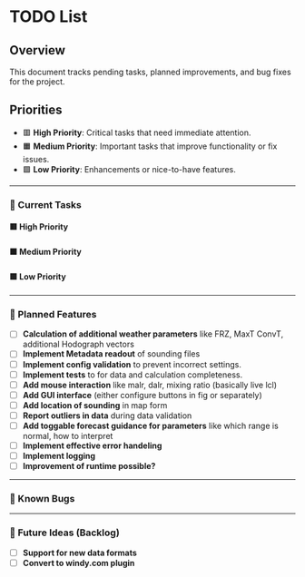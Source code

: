 # TODO List

## Overview
This document tracks pending tasks, planned improvements, and bug fixes for the project.

## Priorities
- 🟥 **High Priority**: Critical tasks that need immediate attention.
- 🟧 **Medium Priority**: Important tasks that improve functionality or fix issues.
- 🟩 **Low Priority**: Enhancements or nice-to-have features.

---

### 🔧 Current Tasks
#### 🟥 High Priority

#### 🟧 Medium Priority

#### 🟩 Low Priority

---

### 📝 Planned Features
- [ ] **Calculation of additional weather parameters** like FRZ, MaxT ConvT, additional Hodograph vectors
- [ ] **Implement Metadata readout** of sounding files
- [ ] **Implement config validation** to prevent incorrect settings.
- [ ] **Implement tests** to for data and calculation completeness.
- [ ] **Add mouse interaction** like malr, dalr, mixing ratio (basically live lcl)
- [ ] **Add GUI interface** (either configure buttons in fig or separately)
- [ ] **Add location of sounding** in map form
- [ ] **Report outliers in data** during data validation
- [ ] **Add toggable forecast guidance for parameters** like which range is normal, how to interpret
- [ ] **Implement effective error handeling**
- [ ] **Implement logging**
- [ ] **Improvement of runtime possible?**

---

### 🐛 Known Bugs

---

### 🔮 Future Ideas (Backlog)
- [ ] **Support for new data formats**
- [ ] **Convert to windy.com plugin**
